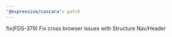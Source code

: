 ```yaml
---
'@espressive/cascara': patch
---
```


fix(FDS-379) Fix cross browser issues with Structure Nav/Header
